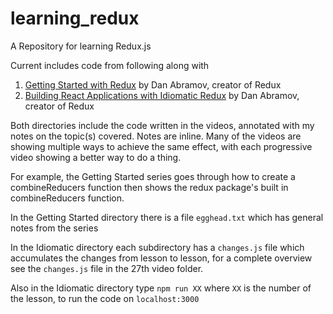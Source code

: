 # learning_redux
A Repository for learning Redux.js

Current includes code from following along with 

1. [Getting Started with Redux](https://egghead.io/series/getting-started-with-redux) by Dan Abramov, creator of Redux
2. [Building React Applications with Idiomatic Redux](https://egghead.io/courses/building-react-applications-with-idiomatic-redux) by Dan Abramov, creator of Redux
  
Both directories include the code written in the videos, annotated with my notes on the topic(s) covered. Notes are inline. Many of the videos are showing multiple ways to achieve the same effect, with each progressive video showing a better way to do a thing.

For example, the Getting Started series goes through how to create a combineReducers function then shows the redux package's built in combineReducers function.

In the Getting Started directory there is a file `egghead.txt` which has general notes from the series

In the Idiomatic directory each subdirectory has a `changes.js` file which accumulates the changes from lesson to lesson, for a complete overview see the `changes.js` file in the 27th video folder.

Also in the Idiomatic directory type `npm run XX` where `XX` is the number of the lesson, to run the code on `localhost:3000`
